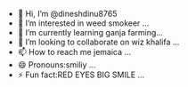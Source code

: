 - 👋 Hi, I’m @dineshdinu8765
- 👀 I’m interested in weed smokeer ...
- 🌱 I’m currently learning ganja farming...
- 💞️ I’m looking to collaborate on wiz khalifa ...
- 📫 How to reach me jemaica ...
- 😄 Pronouns:smiliy ...
- ⚡ Fun fact:RED EYES BIG SMILE ...

<!---
dineshdinu8765/dineshdinu8765 is a ✨ special ✨ repository because its `README.md` (this file) appears on your GitHub profile.
You can click the Preview link to take a look at your changes.
--->
